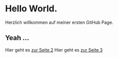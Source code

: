 # Hello World.

Herzlich willkommen auf meiner ersten GitHub Page.

## Yeah ...


Hier geht es [zur Seite 2](Seite2)
Hier geht es [zur Seite 3](Seite3)
